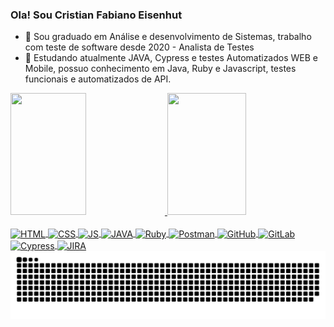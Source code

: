 ### Ola! Sou Cristian Fabiano Eisenhut

- 🔭 Sou graduado em Análise e desenvolvimento de Sistemas, trabalho com teste de software desde 2020 - Analista de Testes
- 🌱 Estudando atualmente JAVA, Cypress e testes Automatizados WEB e Mobile, possuo conhecimento em Java, Ruby e Javascript, testes funcionais e automatizados de API. 
 
 <div>
  <a href="https://github.com/cristiancfe">
  <img  width="49%" height="195px" src="https://github-readme-stats.vercel.app/api?username=cristiancfe&show_icons=true&theme=dracula&include_all_commits=true&count_private=true"/>
  <img  width="50%" height="195px"  src="https://github-readme-stats.vercel.app/api/top-langs/?username=cristiancfe&layout=compact&langs_count=7&theme=dracula"/>
 </div>  
 

 <div style="display: inline_block"><br>
  
  <img align="center" alt="HTML" height="30" width="60" src="https://img.shields.io/badge/HTML5-E34F26?style=for-the-badge&logo=html5&logoColor=white">  
  <img align="center" alt="CSS" height="30" width="60" src="https://img.shields.io/badge/CSS3-1572B6?style=for-the-badge&logo=css3&logoColor=white">
  <img align="center" alt="JS" height="30" width="60" src="https://img.shields.io/badge/JavaScript-F7DF1E?style=for-the-badge&logo=javascript&logoColor=black">
  <img align="center" alt="JAVA" height="30" width="60" src="https://img.shields.io/badge/Java-ED8B00?style=for-the-badge&logo=java&logoColor=white">
  <img align="center" alt="Ruby" height="30" width="60" src="https://img.shields.io/badge/Ruby-CC342D?style=for-the-badge&logo=ruby&logoColor=white">
  <img align="center" alt="Postman" height="30" width="60" src="https://img.shields.io/badge/Postman-FF6C37?style=for-the-badge&logo=postman&logoColor=white"> 
  <img align="center" alt="GitHub" height="30" width="60" src="https://img.shields.io/badge/GitHub-100000?style=for-the-badge&logo=github&logoColor=white">
  <img align="center" alt="GitLab" height="30" width="60" src="https://img.shields.io/badge/GitLab-330F63?style=for-the-badge&logo=gitlab&logoColor=white"> 
  <img align="center" alt="Cypress" height="30" width="60" src="https://img.shields.io/badge/-cypress-%23E5E5E5?style=for-the-badge&logo=cypress&logoColor=058a5e">
  <img align="center" alt="JIRA" height="30" width="60" src="https://img.shields.io/badge/jira-%230A0FFF.svg?style=for-the-badge&logo=jira&logoColor=white">
        
</div>
<img alt="snake eating my contributions" src="https://raw.githubusercontent.com/salesp07/salesp07/output/github-contribution-grid-snake-dark.svg" style="max-width: 100%;">
  
  
  
  

